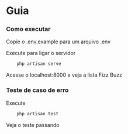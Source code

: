 # Guia
### Como executar

Copie o .env.example para um arquivo .env

Execute para ligar o servidor
```bash
    php artisan serve
```

Acesse o localhost:8000 e veja a lista Fizz Buzz

### Teste de caso de erro
Execute
```bash
    php artisan test
```
Veja o teste passando

